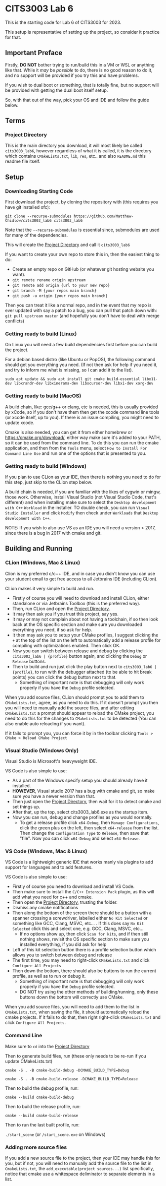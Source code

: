 # CITS3003 Lab 6

This is the starting code for Lab 6 of CITS3003 for 2023.

This setup is representative of setting up the project, so consider it practice for that.

## Important Preface

Firstly, **DO NOT** bother trying to run/build this in a VM or WSL or anything like that.
While it _may_ be _possible_ to do, there is no good reason to do it, and no support will be provided if you try this and have problems.

If you wish to dual boot or something, that is totally fine, but no support will be provided with getting the dual boot itself setup.

So, with that out of the way, pick your OS and IDE and follow the guide below.

## Terms

### Project Directory
This is the main directory you download, it will most likely be called `cits3003_lab6`, however regardless of what it is called,
it is the directory which contains `CMakeLists.txt`, `lib`, `res`, etc.. and also `README.md` this readme file itself.

## Setup

### Downloading Starting Code

First download the project, by cloning the repository with (this requires you have git installed ofc):

`git clone --recurse-submodules https://github.com/Matthew-Chidlow/cits3003_lab6 cits3003_lab6`

Note that the `--recurse-submodules` is essential since, submodules are used for many of the dependencies.

This will create the [Project Directory](#project-directory) and call it `cits3003_lab6`

If you want to create your own repo to store this in, then the easiest thing to do:
* Create an empty repo on GitHub (or whatever git hosting website you want).
* `git remote rename origin upstream`
* `git remote add origin {url to your new repo}`
* `git branch -M {your repos main branch}`
* `git push -u origin {your repos main branch}`

Then you can treat it like a normal repo, and in the event that my repo is ever updated with say a patch to a bug,
you can pull that patch down with: `git pull upstream master` (and hopefully you don't have to deal with merge conflicts)

### Getting ready to build (Linux)

On Linux you will need a few build dependencies first before you can build the project.

For a debian based distro (like Ubuntu or PopOS), the following command should get you everything you need.
(If not then ask for help if you need it, and try to inform me what is missing, so I can add it to the list).

`sudo apt update && sudo apt install git cmake build-essential libx11-dev libxrandr-dev libxinerama-dev libxcursor-dev libxi-dev xorg-dev`

### Getting ready to build (MacOS)

A build chain, like: gcc/g++ or clang, etc is needed, this is usually provided by xCode, so if you don't have them
then get the xcode command line tools (or xcode itself, up to you). If there is an issue compiling, you might need to update xcode.

Cmake is also needed, you can get it from either homebrew or https://cmake.org/download/, either way make sure it's added
to your PATH, so it can be used from the command line. To do this you can run the cmake application, and then from the `Tools` menu,
select `How to Install For Command Line Use` and run one of the options that is presented to you.


### Getting ready to build (Windows)

If you plan to use CLion as your IDE, then there is nothing you need to do for this step, just skip to the CLion step below.

A build chain is needed, if you are familiar with the likes of cygwin or mingw, those work.
Otherwise, install Visual Studio (not Visual Studio Code, that's different) and when installing make sure to 
select the `Desktop development with C++` `Workload` in the installer. TO double check, you can run `Visual Studio Installer` and
click `Modify` then check under `Workloads` that `Desktop development with C++`.

NOTE: If you wish to also use VS as an IDE you will need a version > 2017, since there is a bug in 2017 with cmake and git. 


## Building and Running

### CLion (Windows, Mac & Linux)

Clion is my preferred c/c++ IDE, and in case you didn't know you can use your student email to get free access to all Jetbrains IDE (including CLion).

CLion makes it very simple to build and run.
* Firstly of course you will need to download and install CLion, either standalone or via Jetbrains Toolbox (this is the preferred way).
* Then, run CLion and open the [Project Directory](#project-directory).
* It may then ask you if you trust this project, say yes.
* It may or may not complain about not having a toolchain, if so then look back at the OS specific section and make sure you downloaded everything you need, if so ask for help.
* It then may ask you to setup your CMake profiles, I suggest clicking the `+` at the top of the list on the left to automatically add a release profile for compiling with optimizations enabled. Then click OK.
* Now you can switch between release and debug by clicking the `cits3003_lab6 | {profile}` button again, and clicking the `Debug` or `Release` buttons.
* Then to build and run just click the play button next to `cits3003_lab6 | {profile}`, to run with the debugger attached (to be able to hit break points) you can click the debug button next to that.
  * Something of important note is that debugging will only work properly if you have the `Debug` profile selected.


When you add source files, CLion should prompt you to add them to `CMakeLists.txt`, agree, as you need to do this.
If it doesn't prompt you then you will need to manually add the source files, and after editing `CMakeLists.txt` a prompt should appear to reload the CMake project,
you need to do this for the changes to `CMakeLists.txt` to be detected (You can also enable auto reloading if you want).

If it fails to prompt you, you can force it by in the toolbar clicking `Tools > CMake > Reload CMake Project`


### Visual Studio (Windows Only)

Visual Studio is Microsoft's heavyweight IDE.

VS Code is also simple to use:
* As a part of the Windows specify setup you should already have it installed.
* **HOWEVER**, Visual studio 2017 has a bug with cmake and git, so make sure you have a newer version than that.
* Then just open the [Project Directory](#project-directory), then wait for it to detect cmake and set things up.
* After that, up the top, select cits3003_lab6.exe as the startup item.
* Now you can run, debug and change profiles as you would normally.
  * To get a release profile click `x64-Debug`, then `Manage Configurations`, click the green plus on the left, then select `x64-release` from the list.
  Then change the `Configuration Type` to `Release`, then save that "file". Now you can click `x64-Debug` and select `x64-Release`.

### VS Code (Windows, Mac & Linux)

VS Code is a lightweight generic IDE that works manly via plugins to add support for languages and to add features.

VS Code is also simple to use:
* Firstly of course you need to download and install VS Code.
* Then make sure to install the `C/C++ Extension Pack` plugin, as this will add what you need for c++ and cmake.
* Then open the [Project Directory](#project-directory), trusting the folder.
* Dismiss any cmake notifications
* Then along the bottom of the screen there should be a button with a spanner crossing a screwdriver, labelled either `No Kit Selected` or something like GCC, Clang, MSVC, etc... . If this does say `No Kit Selected` click this and select one, e.g. GCC, Clang, MSVC, etc...
  * If no options show up, then click `Scan for kits`, and if then still nothing shows, revisit the OS specific section to make sure you installed everything, if you did ask for help
* Left of this kit selection button there is a profile selection button which allows you to switch between debug and release
* The first time, you may need to right-click `CMakeLists.txt` and click `Configure All Projects`
* Then down the bottom, there should also be buttons to run the current profile, as well as to run or debug it.
  * Something of important note is that debugging will only work properly if you have the `Debug` profile selected.
  * DO NOT try using the other methods of building/running, only these buttons down the bottom will correctly use CMake.

When you add source files, you will need to add them to the list in `CMakeLists.txt`, when saving the file, it should automatically reload the cmake projects.
If it fails to do that, then right right-click `CMakeLists.txt` and click `Configure All Projects`.

### Command Line

Make sure to `cd` into the [Project Directory](#project-directory)

Then to generate build files, run (these only needs to be re-run if you update CMakeLists.txt)

`cmake -S . -B cmake-build-debug -DCMAKE_BUILD_TYPE=Debug`

`cmake -S . -B cmake-build-release -DCMAKE_BUILD_TYPE=Release`

Then to build the debug profile, run:

`cmake --build cmake-build-debug`

Then to build the release profile, run:

`cmake --build cmake-build-release`

Then to run the last built profile, run:

`./start_scene` (or `/start_scene.exe` on Windows)


### Adding more source files

If you add a new source file to the project, then your IDE may handle this for you, but if not, you will need to
manually add the source file to the list in `CmakeLists.txt`, the `add_executable(project sources...)` list specifically,
notice that cmake use a whitespace deliminator to separate elements in a list.
